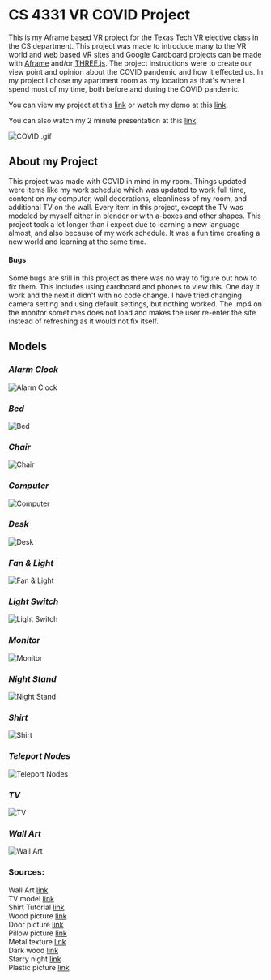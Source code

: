 # CS 4331 VR COVID Project

This is my Aframe based VR project for the Texas Tech VR elective class in the CS department. This project was made to introduce many to the VR world and web based VR sites and Google Cardboard projects can be made with [Aframe](https://aframe.io/) and/or [THREE.js](https://threejs.org/). The project instructions were to create our view point and opinion about the COVID pandemic and how it effected us. In my project I chose my apartment room as my location as that's where I spend most of my time, both before and during the COVID pandemic.

You can view my project at this [link](https://sgo-nova.github.io/COVID-Aframe/) or watch my demo at this [link](https://sgo-nova.github.io/COVID-Aframe/Minute.html).

You can also watch my 2 minute presentation at this [link](https://sgo-nova.github.io/COVID-Aframe/Presentation.html).

![COVID .gif](https://media.giphy.com/media/CTjL3dUOQKXsIeMN2S/giphy.gif)

## About my Project

This project was made with COVID in mind in my room. Things updated were items like my work schedule which was updated to work full time, content on my computer, wall decorations, cleanliness of my room, and additional TV on the wall. Every item in this project, except the TV was modeled by myself either in blender or with a-boxes and other shapes. This project took a lot longer than i expect due to learning a new language almost, and also because of my work schedule. It was a fun time creating a new world and learning at the same time.

#### Bugs

Some bugs are still in this project as there was no way to figure out how to fix them. This includes using cardboard and phones to view this. One day it work and the next it didn't with no code change. I have tried changing camera setting and using default settings, but nothing worked. The .mp4 on the monitor sometimes does not load and makes the user re-enter the site instead of refreshing as it would not fix itself.

## Models

### _Alarm Clock_

![Alarm Clock](Pictures/AlarmClock.PNG)

### _Bed_

![Bed](Pictures/Bed.PNG)

### _Chair_

![Chair](Pictures/Chair.PNG)

### _Computer_

![Computer](Pictures/Computer.PNG)

### _Desk_

![Desk](Pictures/Desk.PNG)

### _Fan & Light_

![Fan & Light](Pictures/Fan.PNG)

### _Light Switch_

![Light Switch](Pictures/Light_On.PNG)

### _Monitor_

![Monitor](Pictures/Monitor.PNG)

### _Night Stand_

![Night Stand](Pictures/NightStand.PNG)

### _Shirt_

![Shirt](Pictures/Shirt.PNG)

### _Teleport Nodes_

![Teleport Nodes](Pictures/TeleportNode.PNG)

### _TV_

![TV](Pictures/TV.PNG)

### _Wall Art_

![Wall Art](Pictures/WallArt.PNG)

### Sources:

Wall Art [link](https://images-na.ssl-images-amazon.com/images/I/61zzaOIDLsL._AC_SX522_.jpg)\
TV model [link](https://free3d.com/3d-model/mi-smart-tv-32-inch-239229.html)\
Shirt Tutorial [link](https://www.youtube.com/watch?v=GcM9nZrG6NY&t)\
Wood picture [link](https://images.assetsdelivery.com/compings_v2/weerapat/weerapat1507/weerapat150700034.jpg)\
Door picture [link](https://secure.img1-fg.wfcdn.com/im/31460569/resize-h800%5Ecompr-r85/3602/36024960/Paneled+Manufactured+Wood+Unfinished+6-Panel+Standard+Door.jpg)\
Pillow picture [link](https://miauss.com/wp-content/uploads/2019/03/PC050007_1.jpg)\
Metal texture [link](https://i.pinimg.com/originals/d4/02/d6/d402d650fd5aa58be87b6de5c87714b8.jpg)\
Dark wood [link](https://1.bp.blogspot.com/-PIdDfu35WX8/WFfXlALv0GI/AAAAAAAARbo/oFlC2XodBOU9eDgROg5lOR2lUpR764XIgCLcB/w1200-h630-p-k-no-nu/seamless_black_fine_wood_texture_texturise.jpg)\
Starry night [link](https://images-na.ssl-images-amazon.com/images/I/91iS91eizUL._AC_SX679_.jpg)\
Plastic picture [link](https://us.123rf.com/450wm/ensup/ensup1205/ensup120500113/13819569-black-plastic-texture.jpg?ver=6)
